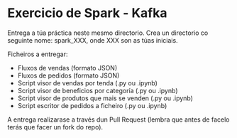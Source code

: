 # Exercicio de Spark - Kafka

Entrega a túa práctica neste mesmo directorio. Crea un directorio co seguinte nome: spark_XXX, onde XXX son as túas iniciais.

Ficheiros a entregar:
- Fluxos de vendas (formato JSON)
- Fluxos de pedidos (formato JSON)
- Script visor de vendas por tenda (.py ou .ipynb)
- Script visor de beneficios por categoría (.py ou .ipynb)
- Script visor de produtos que mais se venden (.py ou .ipynb)
- Script escritor de pedidos a ficheiro (.py ou .ipynb)

A entrega realizarase a través dun Pull Request (lembra que antes de facelo terás que facer un fork do repo).


